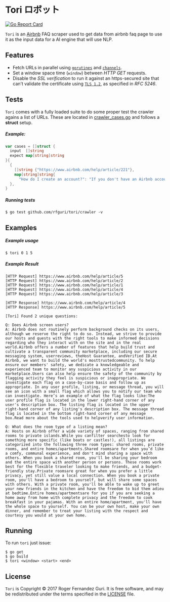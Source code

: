 # Tori ロボット

[![Go Report Card](https://goreportcard.com/badge/github.com/rfguri/tori)](https://goreportcard.com/report/github.com/rfguri/tori)

`Tori` is an [Airbnb](https://www.airbnb.com/) FAQ scraper used to get data from airbnb faq page to use it as the input data for a AI engine that will use NLP.

## Features

* Fetch URLs in parallel using [`gorutines`](https://golang.org/doc/effective_go.html#goroutines) and [`channels`](https://golang.org/doc/effective_go.html#channels).
* Set a window space time (*`window`*) between *HTTP GET* requests.
* Disable the *SSL verification* to run it against an https-secured site that can’t validate the certificate using [`TLS 1.2`](https://en.wikipedia.org/wiki/Transport_Layer_Security), as specified in *RFC 5246*.

## Tests

`Tori` comes with a fully loaded suite to do some proper test the crawler agains a list of URLs. These are located in [crawler_cases.go](https://github.com/rfguri/tori/blob/master/crawler/crawler_cases.go) and follows a **struct** setup.

##### Example:

```Go
var cases = []struct {
  input  []string
  expect map[string]string
}{
  {
    []string {"https://www.airbnb.com/help/article/221"},
    map[string]string{
      "How do I create an account?": "If you don't have an Airbnb account yet, head to: www.airbnb.com/signup_login Signing up and creating an Airbnb account is totally free, whether you're looking to travel or list your space! After you sign up, please be sure to complete your profile.",
  },
}
```

##### Running tests

```Shell
$ go test github.com/rfguri/tori/crawler -v
```

## Examples

##### Example usage

```Shell
$ tori 0 1 5
```

##### Example Result

	[HTTP Request] https://www.airbnb.com/help/article/5
	[HTTP Request] https://www.airbnb.com/help/article/2
	[HTTP Request] https://www.airbnb.com/help/article/1
	[HTTP Request] https://www.airbnb.com/help/article/4
	[HTTP Request] https://www.airbnb.com/help/article/3

	[HTTP Response] https://www.airbnb.com/help/article/4
	[HTTP Response] https://www.airbnb.com/help/article/5

	[Tori] Found 2 unique questions:

	Q: Does Airbnb screen users?
	A: Airbnb does not routinely perform background checks on its users, although we reserve the right to do so. Instead, we strive to provide our hosts and guests with the right tools to make informed decisions regarding who they interact with on the site and in the real world.Airbnb offers a number of features that help build trust and cultivate a transparent community marketplace, including our secure messaging system, userreviews, theHost Guarantee, andVerified ID.At Airbnb, we want to build the world's mosttrustedcommunity. To help ensure our members' safety, we dedicate a knowledgeable and experienced team to monitor any suspicious activity in our marketplace.Users can also help ensure the safety of the community by flagging activity they feel is suspicious or inappropriate. We investigate each flag on a case-by-case basis and follow up as appropriate. In any user profile, listing, or message thread, you will see an icon with a small flag which allows you to notify our team who can investigate. Here’s an example of what the flag looks like:The user profile flag is located in the lower right-hand corner of any user's description box. The listing flag is located in the upper right-hand corner of any listing's description box. The message thread flag is located in the bottom right-hand corner of any message box.Read more about the tools used to helpverify user information.

	Q: What does the room type of a listing mean?
	A: Hosts on Airbnb offer a wide variety of spaces, ranging from shared rooms to private islands.While you canfilter searchesto look for something more specific (like boats or castles!), all listings are categorized into the following three room types: shared rooms, private rooms, and entire homes/apartments.Shared roomsare for when you’d like a comfy, communal experience, and don't mind sharing a space with others. When you book a shared room, you'll be sharing your bedroom and the entire space with another person or persons. These rooms work best for the flexible traveler looking to make friends, and a budget-friendly stay.Private roomsare great for when you prefer a little privacy, yet still value a local connection. When you book a private room, you'll have a bedroom to yourself, but will share some spaces with others. With a private room, you'll be able to wake up to greet your new friends in the kitchen and have the freedom to bid them adieu at bedtime.Entire homes/apartmentsare for you if you are seeking a home away from home with complete privacy and the freedom to cook breakfast in your pajamas. With an entire home/apartment, you'll have the whole space to yourself. You can be your own host, make your own dinner, and remember to treat your listing with the respect and courtesy you would at your own home.

## Running

To run `tori` just issue:

```Shell
$ go get
$ go build
$ tori <window> <start> <end>
```

## License

`Tori` is Copyright © 2017 Roger Fernandez Guri. It is free software, and may be
redistributed under the terms specified in the [LICENSE](https://github.com/rfguri/tori/blob/master/LICENSE) file.

